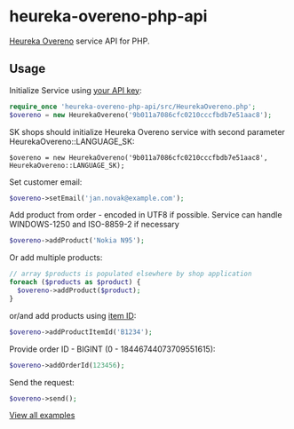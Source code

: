 heureka-overeno-php-api
=======================

[Heureka Overeno](http://overeno.heureka.cz/) service API for PHP. 

Usage
-----

Initialize Service using [your API key](http://sluzby.heureka.cz/sluzby/certifikat-spokojenosti/):

```php
require_once 'heureka-overeno-php-api/src/HeurekaOvereno.php';
$overeno = new HeurekaOvereno('9b011a7086cfc0210cccfbdb7e51aac8');
```
      
SK shops should initialize Heureka Overeno service with second parameter HeurekaOvereno::LANGUAGE_SK:
      
    $overeno = new HeurekaOvereno('9b011a7086cfc0210cccfbdb7e51aac8', HeurekaOvereno::LANGUAGE_SK);
      
Set customer email:

```php
$overeno->setEmail('jan.novak@example.com');
```
  
Add product from order - encoded in UTF8 if possible. Service can handle WINDOWS-1250 and ISO-8859-2 if necessary  

```php
$overeno->addProduct('Nokia N95');
```

Or add multiple products:

```php
// array $products is populated elsewhere by shop application
foreach ($products as $product) {
  $overeno->addProduct($product);
}
```
    
or/and add products using [item ID](http://sluzby.heureka.cz/napoveda/xml-feed/#ITEM_ID):

```php
$overeno->addProductItemId('B1234');
```
  
Provide order ID - BIGINT (0 - 18446744073709551615):

```php
$overeno->addOrderId(123456);
```
  
Send the request:

```php
$overeno->send();
```
    
[View all examples](https://github.com/heureka/heureka-overeno-php-api/tree/master/examples)
